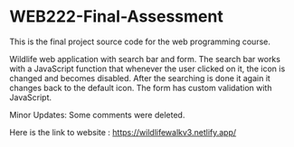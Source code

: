 # WEB222-Final-Assessment 


This is the final project source code for the web programming course.

Wildlife web application with search bar and form. The search bar works with a JavaScript function that whenever the user clicked on it, the icon is changed and becomes disabled. After the searching is done it again it changes back to the default icon. The form has custom validation with JavaScript. 


Minor Updates: Some comments were deleted.

Here is the link to website : https://wildlifewalkv3.netlify.app/
